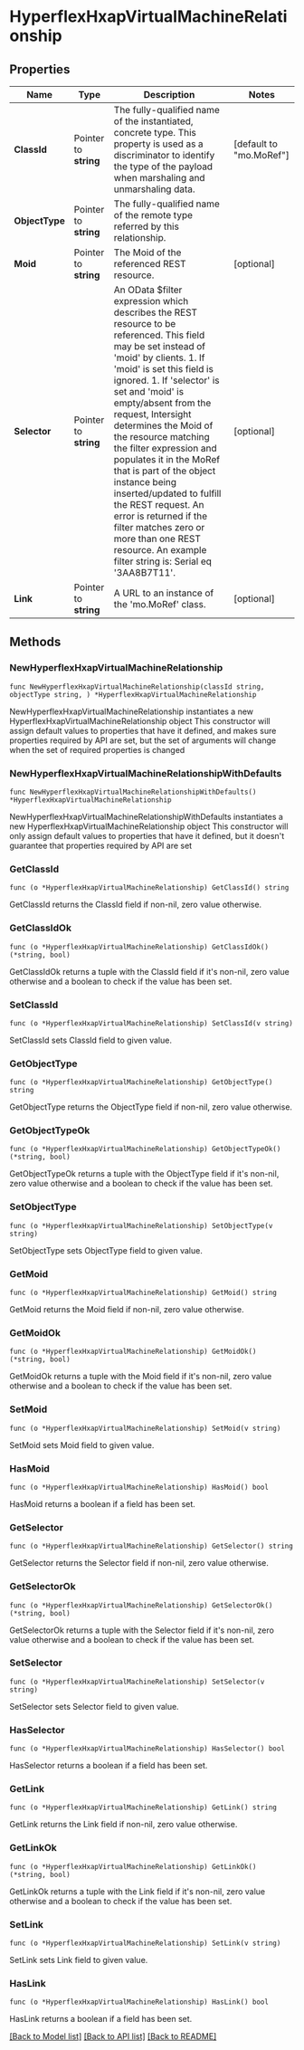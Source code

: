 # HyperflexHxapVirtualMachineRelationship

## Properties

Name | Type | Description | Notes
------------ | ------------- | ------------- | -------------
**ClassId** | Pointer to **string** | The fully-qualified name of the instantiated, concrete type. This property is used as a discriminator to identify the type of the payload when marshaling and unmarshaling data. | [default to "mo.MoRef"]
**ObjectType** | Pointer to **string** | The fully-qualified name of the remote type referred by this relationship. | 
**Moid** | Pointer to **string** | The Moid of the referenced REST resource. | [optional] 
**Selector** | Pointer to **string** | An OData $filter expression which describes the REST resource to be referenced. This field may be set instead of &#39;moid&#39; by clients. 1. If &#39;moid&#39; is set this field is ignored. 1. If &#39;selector&#39; is set and &#39;moid&#39; is empty/absent from the request, Intersight determines the Moid of the resource matching the filter expression and populates it in the MoRef that is part of the object instance being inserted/updated to fulfill the REST request. An error is returned if the filter matches zero or more than one REST resource. An example filter string is: Serial eq &#39;3AA8B7T11&#39;. | [optional] 
**Link** | Pointer to **string** | A URL to an instance of the &#39;mo.MoRef&#39; class. | [optional] 

## Methods

### NewHyperflexHxapVirtualMachineRelationship

`func NewHyperflexHxapVirtualMachineRelationship(classId string, objectType string, ) *HyperflexHxapVirtualMachineRelationship`

NewHyperflexHxapVirtualMachineRelationship instantiates a new HyperflexHxapVirtualMachineRelationship object
This constructor will assign default values to properties that have it defined,
and makes sure properties required by API are set, but the set of arguments
will change when the set of required properties is changed

### NewHyperflexHxapVirtualMachineRelationshipWithDefaults

`func NewHyperflexHxapVirtualMachineRelationshipWithDefaults() *HyperflexHxapVirtualMachineRelationship`

NewHyperflexHxapVirtualMachineRelationshipWithDefaults instantiates a new HyperflexHxapVirtualMachineRelationship object
This constructor will only assign default values to properties that have it defined,
but it doesn't guarantee that properties required by API are set

### GetClassId

`func (o *HyperflexHxapVirtualMachineRelationship) GetClassId() string`

GetClassId returns the ClassId field if non-nil, zero value otherwise.

### GetClassIdOk

`func (o *HyperflexHxapVirtualMachineRelationship) GetClassIdOk() (*string, bool)`

GetClassIdOk returns a tuple with the ClassId field if it's non-nil, zero value otherwise
and a boolean to check if the value has been set.

### SetClassId

`func (o *HyperflexHxapVirtualMachineRelationship) SetClassId(v string)`

SetClassId sets ClassId field to given value.


### GetObjectType

`func (o *HyperflexHxapVirtualMachineRelationship) GetObjectType() string`

GetObjectType returns the ObjectType field if non-nil, zero value otherwise.

### GetObjectTypeOk

`func (o *HyperflexHxapVirtualMachineRelationship) GetObjectTypeOk() (*string, bool)`

GetObjectTypeOk returns a tuple with the ObjectType field if it's non-nil, zero value otherwise
and a boolean to check if the value has been set.

### SetObjectType

`func (o *HyperflexHxapVirtualMachineRelationship) SetObjectType(v string)`

SetObjectType sets ObjectType field to given value.


### GetMoid

`func (o *HyperflexHxapVirtualMachineRelationship) GetMoid() string`

GetMoid returns the Moid field if non-nil, zero value otherwise.

### GetMoidOk

`func (o *HyperflexHxapVirtualMachineRelationship) GetMoidOk() (*string, bool)`

GetMoidOk returns a tuple with the Moid field if it's non-nil, zero value otherwise
and a boolean to check if the value has been set.

### SetMoid

`func (o *HyperflexHxapVirtualMachineRelationship) SetMoid(v string)`

SetMoid sets Moid field to given value.

### HasMoid

`func (o *HyperflexHxapVirtualMachineRelationship) HasMoid() bool`

HasMoid returns a boolean if a field has been set.

### GetSelector

`func (o *HyperflexHxapVirtualMachineRelationship) GetSelector() string`

GetSelector returns the Selector field if non-nil, zero value otherwise.

### GetSelectorOk

`func (o *HyperflexHxapVirtualMachineRelationship) GetSelectorOk() (*string, bool)`

GetSelectorOk returns a tuple with the Selector field if it's non-nil, zero value otherwise
and a boolean to check if the value has been set.

### SetSelector

`func (o *HyperflexHxapVirtualMachineRelationship) SetSelector(v string)`

SetSelector sets Selector field to given value.

### HasSelector

`func (o *HyperflexHxapVirtualMachineRelationship) HasSelector() bool`

HasSelector returns a boolean if a field has been set.

### GetLink

`func (o *HyperflexHxapVirtualMachineRelationship) GetLink() string`

GetLink returns the Link field if non-nil, zero value otherwise.

### GetLinkOk

`func (o *HyperflexHxapVirtualMachineRelationship) GetLinkOk() (*string, bool)`

GetLinkOk returns a tuple with the Link field if it's non-nil, zero value otherwise
and a boolean to check if the value has been set.

### SetLink

`func (o *HyperflexHxapVirtualMachineRelationship) SetLink(v string)`

SetLink sets Link field to given value.

### HasLink

`func (o *HyperflexHxapVirtualMachineRelationship) HasLink() bool`

HasLink returns a boolean if a field has been set.


[[Back to Model list]](../README.md#documentation-for-models) [[Back to API list]](../README.md#documentation-for-api-endpoints) [[Back to README]](../README.md)


